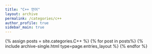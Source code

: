 ```yaml
---
title: "C++ 언어"  
layout: archive   
permalink: /categories/c++   
author_profile: true   
sidebar_main: true  
---
```


{% assign posts = site.categories.C++ %}
{% for post in posts%} {% include archive-single.html type=page.entries_layout %} {% endfor %}